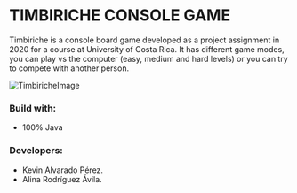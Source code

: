 # TIMBIRICHE CONSOLE GAME
Timbiriche is a console board game developed as a project assignment in 2020 for a course at University of Costa Rica. It has different game modes, you can play vs the computer (easy, medium and hard levels) or you can try to compete with another person.

![TimbiricheImage](https://user-images.githubusercontent.com/103754829/190698406-98e9fa03-73c0-4a7a-b301-044b62f9af62.png)


### Build with:
- 100% Java

### Developers:
- Kevin Alvarado Pérez.
- Alina Rodríguez Ávila.
